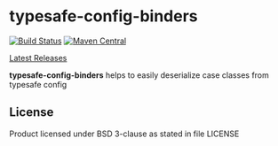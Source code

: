 # typesafe-config-binders

[![Build Status](https://travis-ci.org/hypertino/typesafe-config-binders.svg?branch=master)](https://travis-ci.org/hypertino/typesafe-config-binders)
[![Maven Central](https://maven-badges.herokuapp.com/maven-central/com.hypertino/typesafe-config-binders_2.12/badge.svg)](https://maven-badges.herokuapp.com/maven-central/com.hypertino/typesafe-config-binders_2.12)

[ Latest Releases ](https://oss.sonatype.org/#nexus-search;gav~com.hypertino~typesafe-config-binders_*~~~)

**typesafe-config-binders** helps to easily deserialize case classes from typesafe config

## License

Product licensed under BSD 3-clause as stated in file LICENSE
